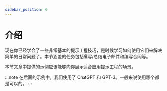 ```yaml
---
sidebar_position: 0
---
```


#   介绍

现在你已经学会了一些非常基本的提示工程技巧，是时候学习如何使用它们来解决简单的日常问题了。本节涵盖的任务包括撰写/总结电子邮件和编写合同等。

本节文章中提供的示例应该能够向你展示适合应用提示工程的场景。


:::note
在后面的示例中，我们使用了 ChatGPT 和 GPT-3。一般来说使用哪个都是可以的。
:::